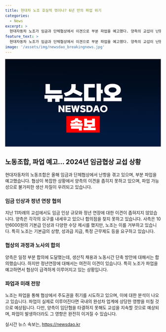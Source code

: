 ```yaml
---
title: 현대차 노조 호실적 꺾이나? 6년 만의 파업 위기
categories:
  - News
excerpt: >
  현대자동차 노조가 임금과 단체협상에서 이견으로 부분 파업을 예고했다. 양측의 교섭이 난항을 겪고 있으며, 올해는 6년 만에 파업이 예상되지만, 지난해와 같이 임단협이 타결될 가능성도 있다. 사측은 인상안을 제시했지만, 노조는 이를 거부했고, 이외에도 정년 연장 등에서도 이견이 크다. 앞으로 극적 타결 가능성도 있지만, 파업은 국내 업계에 영향을 미칠 것으로 보인다. 기아와 한국GM도 노사 간 분쟁 상황이 이어지고 있는 가운데, 완성차 업계의 어려움이 가중될 수 있다.
feature_text: >
  현대자동차 노조가 임금과 단체협상에서 이견으로 부분 파업을 예고했다. 양측의 교섭이 난항을 겪고 있으며, 올해는 6년 만에 파업이 예상되지만, 지난해와 같이 임단협이 타결될 가능성도 있다. 사측은 인상안을 제시했지만, 노조는 이를 거부했고, 이외에도 정년 연장 등에서도 이견이 크다. 앞으로 극적 타결 가능성도 있지만, 파업은 국내 업계에 영향을 미칠 것으로 보인다. 기아와 한국GM도 노사 간 분쟁 상황이 이어지고 있는 가운데, 완성차 업계의 어려움이 가중될 수 있다.
image: '/assets/img/newsdao_breakingnews.jpg'
---
```


<p><img src="/assets/img/newsdao_breakingnews.jpg" alt="ontimetimes 속보" /></p>

<h2 data-ke-size="size26">노동조합, 파업 예고... 2024년 임금협상 교섭 상황</h2>

<p data-ke-size="size16">현대자동차의 노동조합은 올해 임금과 단체협상에서 난항을 겪고 있으며, 부분 파업을 예고했습니다. 협상이 복잡한 상황에서 양측의 이견을 좁히지 못하고 있으며, 파업 가능성으로 불가피한 생산 차질이 우려되고 있습니다.</p>

<h3 data-ke-style="text-align: left;">임금 인상과 정년 연장 협의</h3>

<p data-ke-size="size16">지난 11차례의 교섭에서도 임금 인상 규모와 정년 연장에 대한 이견이 좁혀지지 않았습니다. 양측은 각각의 요구를 내세우고 있으나 합의점을 찾지 못하고 있습니다. 사측은 10만6000원의 기본급 인상과 다양한 수당 제시를 했지만, 노조는 이를 거부하고 있습니다. 특히 노조는 기본급의 상향, 성과급 지급, 특정 근무제도 등을 요구하고 있습니다.</p>

<h3 data-ke-style="text-align: left;">협상의 과정과 노사의 합의</h3>

<p data-ke-size="size16">양측은 일정 부분 합의에 도달했는데, 생산직 채용과 노동시간 단축 방안에 대해서는 합의했습니다. 하지만 정년연장에 대해서는 여전히 이견이 있습니다. 특히 노조가 파업을 예고하면서 협상이 급격하게 이루어지고 있는 상황입니다.</p>

<h3 data-ke-style="text-align: left;">파업과 미래 전망</h3>

<p data-ke-size="size16">노조는 파업을 통해 협상에서 주도권을 쥐기를 시도하고 있으며, 이에 대한 분석이 나오고 있습니다. 파업이 실제로 이루어진다면 국내의 완성차 업계에 상당한 영향을 미칠 것으로 예상됩니다. 다만, 양측이 임단협을 타결하지 못해도 교섭을 지속할 것으로 예상되며, 파업이 발생하더라도 그 영향은 완전히 이겨질 수 있습니다.</p>
실시간 뉴스 속보는, <a href="https://newsdao.kr" rel="dofollow">https://newsdao.kr</a>


